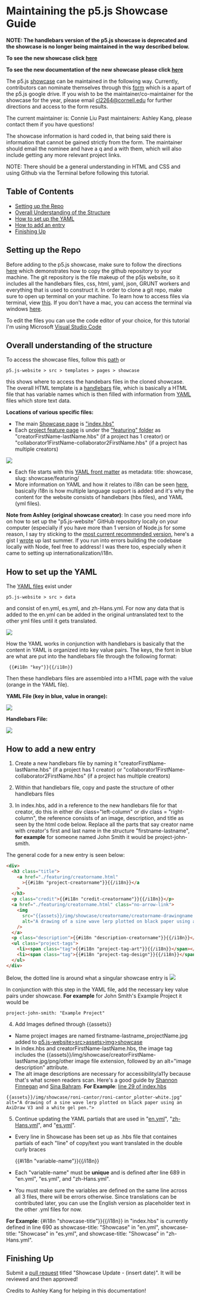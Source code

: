 # Maintaining the p5.js Showcase Guide

**NOTE: The handlebars version of the p5.js showcase is deprecated and the showcase is no longer being maintained in the way described below.**

**To see the new showcase click [here](https://showcase.p5js.org)**

**To see the new documentation of the new showcase please click [here](https://github.com/connieliu0/p5.js-showcase/blob/master/showcase2020_documentation.md)**

The p5.js [showcase](https://p5js.org/showcase/) can be maintained in the following way. Currently, contributors can nominate themselves through this [form](https://forms.gle/SKJdvBNKRo4o8Rh9A) which is a apart of the p5.js google drive. If you wish to be the maintainer/co-maintainer for the showcase for the year, please email cl2264@cornell.edu for further directions and access to the form results.

The current maintainer is: Connie Liu
Past maintainers: Ashley Kang, please contact them if you have questions!

The showcase information is hard coded in, that being said there is information that cannot be gained strictly from the form. The maintainer should email the nominee and have a q and a with them, which will also include getting any more relevant project links.

NOTE: There should be a general understanding in HTML and CSS and using Github via the Terminal before following this tutorial.

## Table of Contents

- [Setting up the Repo](#setting-up-the-repo)
- [Overall Understanding of the Structure](#overall-understanding-of-the-structure)
- [How to set up the YAML](#how-to-set-up-the-yaml)
- [How to add an entry](#how-to-add-pictures)
- [Finishing Up](#finishing-up)

## Setting up the Repo

Before adding to the p5.js showcase, make sure to follow the directions [here](https://github.com/processing/p5.js-website) which demonstrates how to copy the github repository to your machine. The git repository is the file makeup of the p5js website, so it includes all the handlebars files, css, html, yaml, json, GRUNT workers and everything that is used to construct it.
In order to clone a git repo, make sure to open up terminal on your machine. To learn how to access files via terminal, view [this](https://www.techrepublic.com/article/16-terminal-commands-every-user-should-know/). If you don't have a mac, you can access the terminal via windows [here](https://www.microsoft.com/en-us/p/windows-terminal/9n0dx20hk701#activetab=pivot:overviewtab).

To edit the files you can use the code editor of your choice, for this tutorial I'm using Microsoft [Visual Studio Code](https://code.visualstudio.com/)

## Overall understanding of the structure

To access the showcase files, follow this [path](https://github.com/processing/p5.js-website/tree/main/src/templates/pages/showcase) or

    p5.js-website > src > templates > pages > showcase

this shows where to access the handebars files in the cloned showcase.
The overall HTML template is a [handlebars](https://handlebarsjs.com/) file, which is basically a HTML file that has variable names which is then filled with information from [YAML](https://en.wikipedia.org/wiki/YAML) files which store text data.

**Locations of various specific files:**

- The main [Showcase page](https://p5js.org/showcase/) is ["index.hbs"](https://github.com/processing/p5.js-website/blob/main/src/templates/pages/showcase/index.hbs)
- Each [project feature page](https://p5js.org/showcase/featuring/roni-cantor.html) is under the ["featuring" folder](https://github.com/processing/p5.js-website/tree/main/src/templates/pages/showcase/featuring) as "creatorFirstName-lastName.hbs" (if a project has 1 creator) or "collaborator1FirstName-collaborator2FirstName.hbs" (if a project has multiple creators)

![](assets/showcase_documentation_images/hbslocated.png)

- Each file starts with this [YAML front matter](https://assemble.io/docs/YAML-front-matter.html) as metadata: title: showcase, slug: showcase/featuring/
- More information on YAML and how it relates to i18n can be seen [here](https://github.com/processing/p5.js-website/blob/main/contributor_docs/i18n_contribution.md), basically i18n is how multiple language support is added and it's why the content for the website consists of handlebars (hbs files), and YAML (yml files).

**Note from Ashley (original showcase creator)**: In case you need more info on how to set up the "p5.js-website" GitHub repository locally on your computer (especially if you have more than 1 version of Node.js for some reason, I say try sticking to the [most current recommended version](https://nodejs.org/en/), here's a gist I [wrote](https://gist.github.com/kangashley/d2de58604f3cd81e7d85d6d9103198a5) up last summer. If you run into errors building the codebase locally with Node, feel free to address! I was there too, especially when it came to setting up internationalization/i18n.

## How to set up the YAML

The [YAML files](https://github.com/processing/p5.js-website/tree/main/src/data) exist under

    p5.js-website > src > data

and consist of en.yml, es.yml, and zh-Hans.yml. For now any data that is added to the en.yml can be added in the original untranslated text to the other yml files until it gets translated.

![](assets/showcase_documentation_images/yamllocated.png)

How the YAML works in conjunction with handlebars is basically that the content in YAML is organized into key value pairs. The keys, the font in blue are what are put into the handlebars file through the following format:

     {{#i18n "key"}}{{/i18n}}

Then these handlebars files are assembled into a HTML page with the value (orange in the YAML file).

**YAML File (key in blue, value in orange):**

![](assets/showcase_documentation_images/ex1.1.png)

**Handlebars File:**

![](assets/showcase_documentation_images/ex1.2.png)

## How to add a new entry

1. Create a new handlebars file by naming it "creatorFirstName-lastName.hbs" (if a project has 1 creator) or "collaborator1FirstName-collaborator2FirstName.hbs" (if a project has multiple creators)

2. Within that handlebars file, copy and paste the structure of other handlebars files

3. In index.hbs, add in a reference to the new handlebars file for that creator, do this in either div class="left-column" or div class = "right-column", the reference consists of an image, description, and title as seen by the html code below.
   Replace all the parts that say creator name with creator's first and last name in the structure "firstname-lastname", **for example** for someone named John Smith it would be project-john-smith.

The general code for a new entry is seen below:

```html
<div>
  <h3 class="title">
    <a href="./featuring/creatorname.html"
      >{{#i18n "project-creatorname"}}{{/i18n}}</a
    >
  </h3>
  <p class="credit">{{#i18n "credit-creatorname"}}{{/i18n}}</p>
  <a href="./featuring/creatorname.html" class="no-arrow-link">
    <img
      src="{{assets}}/img/showcase/creatorname/creatorname-drawingname.jpg"
      alt="A drawing of a sine wave lerp plotted on black paper using an AxiDraw V3 and a white gel pen."
    />
  </a>
  <p class="description">{{#i18n "description-creatorname"}}{{/i18n}}</p>
  <ul class="project-tags">
    <li><span class="tag">{{#i18n "project-tag-art"}}{{/i18n}}</span></li>
    <li><span class="tag">{{#i18n "project-tag-design"}}{{/i18n}}</span></li>
  </ul>
</div>
```

Below, the dotted line is around what a singular showcase entry is
![](assets/showcase_documentation_images/showcaseentry.png)

In conjunction with this step in the YAML file, add the necessary key value pairs under showcase.
**For example** for John Smith's Example Project it would be

    project-john-smith: "Example Project"

4. Add Images defined through {{assets}}

- Name project images are named firstname-lastname_projectName.jpg added to [p5.js-website>src>assets>img>showcase](https://github.com/processing/p5.js-website/tree/main/src/assets/img/showcase)
- In index.hbs and creatorFirstName-lastName.hbs, the image tag includes the {{assets}}/img/showcase/creatorFirstName-lastName.jpg/png/other image file extension, followed by an alt="image description" attribute.
- The alt image descriptions are necessary for accessibility/a11y because that's what screen readers scan. Here's a good guide by [Shannon Finnegan](https://www.eyebeam.org/alt-text-as-poetry/) and [Sina Bahram](https://pac.bz/projects/the-coyote-project/).
  **For Example**: [line 29 of index.hbs](https://github.com/processing/p5.js-website/blob/main/src/templates/pages/showcase/index.hbs#L29)

```
{{assets}}/img/showcase/roni-cantor/roni-cantor_plotter-white.jpg" alt="A drawing of a sine wave lerp plotted on black paper using an AxiDraw V3 and a white gel pen.">
```

5. Continue updating the YAML partials that are used in "[en.yml](https://github.com/processing/p5.js-website/blob/main/src/data/en.yml#L689)", "[zh-Hans.yml](hhttps://github.com/processing/p5.js-website/blob/main/src/data/zh-Hans.yml#L689)", and "[es.yml](https://github.com/processing/p5.js-website/blob/main/src/data/es.yml#L689)".

- Every line in Showcase has been set up as .hbs file that containes partials of each "line" of copy/text you want translated in the double curly braces

  {{#i18n "variable-name"}}{{/i18n}}

- Each "variable-name" must be **unique** and is defined after line 689 in "en.yml", "es.yml", and "zh-Hans.yml".

- You must make sure the variables are defined on the same line across all 3 files, there will be errors otherwise. Since translations can be contributed later, you can use the English version as placeholder text in the other .yml files for now.

**For Example**: {#i18n "showcase-title"}}{{/i18n}} in "index.hbs" is currently defined in line 690 as showcase-title: "Showcase" in "en.yml", showcase-title: "Showcase" in "es.yml", and showcase-title: "Showcase" in "zh-Hans.yml".

## Finishing Up

Submit a [pull request](https://github.com/processing/p5.js/blob/main/contributor_docs/preparing_a_pull_request.md) titled "Showcase Update - (insert date)". It will be reviewed and then approved!

Credits to Ashley Kang for helping in this documentation!
